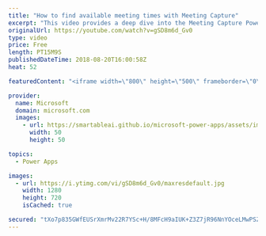 ```yaml
---
title: "How to find available meeting times with Meeting Capture"
excerpt: "This video provides a deep dive into the Meeting Capture PowerApps sample template. Learn how to find available meeting times for all meeting attendees when building in the Meeting Capture app.  Learn more: https://powerapps.microsoft.com/en-us/blog/capture-meetings-notes-like-a-pro/"
originalUrl: https://youtube.com/watch?v=gSD8m6d_Gv0
type: video
price: Free
length: PT15M9S
publishedDateTime: 2018-08-20T16:00:58Z
heat: 52

featuredContent: "<iframe width=\"800\" height=\"500\" frameborder=\"0\" src=\"https://www.youtube.com/embed/gSD8m6d_Gv0\" allow=\"accelerometer; autoplay; encrypted-media; gyroscope; picture-in-picture\" allowfullscreen></iframe>"

provider:
  name: Microsoft
  domain: microsoft.com
  images:
    - url: https://smartableai.github.io/microsoft-power-apps/assets/images/organizations/microsoft.com-50x50.jpg
      width: 50
      height: 50

topics:
  - Power Apps

images:
  - url: https://i.ytimg.com/vi/gSD8m6d_Gv0/maxresdefault.jpg
    width: 1280
    height: 720
    isCached: true

secured: "tXo7p835GWfEUSrXmrMv22R7YSc+H/8MFcH9aIUK+Z3Z7jR96NnYOceLMwPSZGi/+G9oc5qS/CYOBuSYJXFcnsLb4OrRNwetvR4img/NzfOpniT78twAUGOLEWlujRICoNj5Er+Fk9CU39wf5nCHhevBmLqoOXUNMx3oHdwGX8R15+EFv87T34ZigCh4yY6qEhZmDKv1L0d/y2u57ME169/8MbeBsHYA1WbuCorYxpjZw3EgAFDFajhAEvZdpX5SJqbQhUHKqsAZOY7ef4oQcFbxgFpF1LLxXZn5RkhHCi0++w/8VyvbOYMhX6F0F5ozJh03aL9s3UCONSJXMbTpscwmfJcoz3+5rB2lgMM0puFY7Ft5tzP5MYDjo1dYieiwljNgUoejw/6oFKb5NWOc9crmacKzHgq0Bm3MUpFyF48=;9vlEBy/kcP8zquTLN39s4Q=="
---
```


